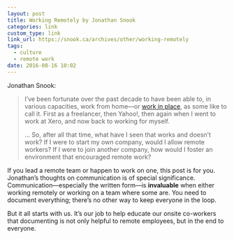 ```yaml
---
layout: post
title: Working Remotely by Jonathan Snook
categories: link
custom_type: link
link_url: https://snook.ca/archives/other/working-remotely
tags:
  - culture
  - remote work
date: 2016-08-16 10:02
---
```

Jonathan Snook:

> I’ve been fortunate over the past decade to have been able to, in various capacities, work from home—or [work in place](http://mobile.nytimes.com/2016/06/19/jobs/remote-thats-no-way-to-describe-this-work.html), as some like to call it. First as a freelancer, then Yahoo!, then again when I went to work at Xero, and now back to working for myself.
>
> …
> So, after all that time, what have I seen that works and doesn’t work? If I were to start my own company, would I allow remote workers? If I were to join another company, how would I foster an environment that encouraged remote work?

If you lead a remote team or happen to work on one, this post is for you. Jonathan’s thoughts on communication is of special significance. Communication—especially the written form—is **invaluable** when either working remotely or working on a team where some are. You need to document everything; there’s no other way to keep everyone in the loop.

But it all starts with us. It’s our job to help educate our onsite co-workers that documenting is not only helpful to remote employees, but in the end to everyone.
